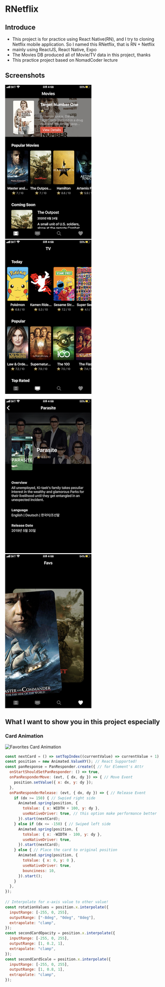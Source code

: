 # RNetflix

## Introduce

- This project is for practice using React Native(RN), and I try to cloning Netflix mobile application. So I named this RNetflix, that is RN + Netflix
- mainly using ReactJS, React Native, Expo
- The Movies DB produced all of Movie/TV data in this project, thanks
- This practice project based on NomadCoder lecture

## Screenshots

![Moives](./_readme/movies.png) ![TV Shows](./_readme/tv.png)

![Detail](./_readme/detail.png) ![Favorites](./_readme/favs.png)

## What I want to show you in this project especially

### Card Animation

![Favorites Card Animation](./_readme/favs.gif)

```javascript
const nextCard = () => setTopIndex((currentValue) => currentValue + 1);
const position = new Animated.ValueXY(); // React Supported!
const panResponse = PanResponder.create({ // for Element's Attr
  onStartShouldSetPanResponder: () => true,
  onPanResponderMove: (evt, { dx, dy }) => { // Move Event
    position.setValue({ x: dx, y: dy });
  },
  onPanResponderRelease: (evt, { dx, dy }) => { // Release Event
    if (dx >= 150) { // Swpied right side
      Animated.spring(position, {
        toValue: { x: WIDTH + 100, y: dy },
        useNativeDriver: true, // this option make performance better
      }).start(nextCard);
    } else if (dx <= -150) { // Swiped left side
      Animated.spring(position, {
        toValue: { x: -WIDTH - 100, y: dy },
        useNativeDriver: true,
      }).start(nextCard);
    } else { // Place the card to original position
      Animated.spring(position, {
        toValue: { x: 0, y: 0 },
        useNativeDriver: true,
        bounciness: 10,
      }).start();
    }
  },
});

// Interpolate for x-axis value to other value!
const rotationValues = position.x.interpolate({
  inputRange: [-255, 0, 255],
  outputRange: ["-8deg", "0deg", "8deg"],
  extrapolate: "clamp",
});
const secondCardOpacity = position.x.interpolate({
  inputRange: [-255, 0, 255],
  outputRange: [1, 0.2, 1],
  extrapolate: "clamp",
});
const secondCardScale = position.x.interpolate({
  inputRange: [-255, 0, 255],
  outputRange: [1, 0.8, 1],
  extrapolate: "clamp",
});
```

